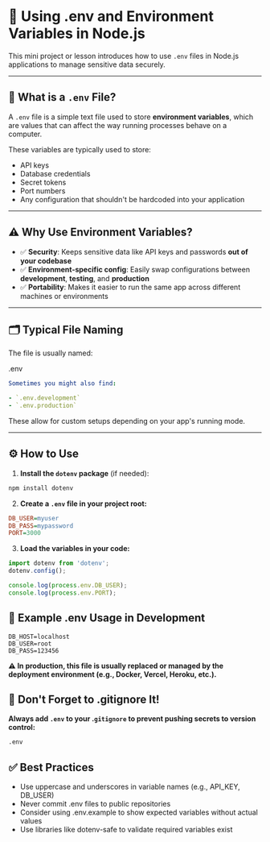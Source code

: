 # 🌱 Using .env and Environment Variables in Node.js

This mini project or lesson introduces how to use `.env` files in Node.js applications to manage sensitive data securely.

---

## 🔐 What is a `.env` File?

A `.env` file is a simple text file used to store **environment variables**, which are values that can affect the way running processes behave on a computer.

These variables are typically used to store:

- API keys
- Database credentials
- Secret tokens
- Port numbers
- Any configuration that shouldn't be hardcoded into your application

---

## ⚠️ Why Use Environment Variables?

- ✅ **Security**: Keeps sensitive data like API keys and passwords **out of your codebase**
- ✅ **Environment-specific config**: Easily swap configurations between **development**, **testing**, and **production**
- ✅ **Portability**: Makes it easier to run the same app across different machines or environments

---

## 🗂️ Typical File Naming

The file is usually named:

.env

```yaml
Sometimes you might also find:

- `.env.development`
- `.env.production`
```
These allow for custom setups depending on your app's running mode.

---

## ⚙️ How to Use

1. **Install the `dotenv` package** (if needed):

```bash
npm install dotenv
```
2. **Create a `.env` file in your project root:**

```ini
DB_USER=myuser
DB_PASS=mypassword
PORT=3000
```
3. **Load the variables in your code:**

```js
import dotenv from 'dotenv';
dotenv.config();

console.log(process.env.DB_USER);
console.log(process.env.PORT);
```

## 🧪 Example .env Usage in Development
```env
DB_HOST=localhost
DB_USER=root
DB_PASS=123456
```
**⚠️ In production, this file is usually replaced or managed by the deployment environment (e.g., Docker, Vercel, Heroku, etc.).**

## 🙈 Don't Forget to .gitignore It!
**Always add `.env` to your .`gitignore` to prevent pushing secrets to version control:**

```bash
.env
```

## ✅ Best Practices
- Use uppercase and underscores in variable names (e.g., API_KEY, DB_USER)
- Never commit .env files to public repositories
- Consider using .env.example to show expected variables without actual values
- Use libraries like dotenv-safe to validate required variables exist
